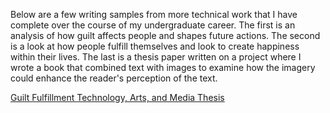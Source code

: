 <p class="page_section_paragraph"> Below are a few writing samples from more technical work that I have complete over the course of my undergraduate career. The first is an analysis of how guilt affects people and shapes future actions. The second is a look at how people fulfill themselves and look to create happiness within their lives. The last is a thesis paper written on a project where I wrote a book that combined text with images to examine how the imagery could enhance the reader's perception of the text.</p>

<div class="ehp_link_holder">
<a class="ehp_link" href="writing_samples/guilt.docx"> Guilt </a>
<a class="ehp_link" href="writing_samples/fulfillment.docx"> Fulfillment </a>
<a class="ehp_link" href="writing_samples/wolfe_thesis.docx"> Technology, Arts, and Media Thesis  </a>
</div>



